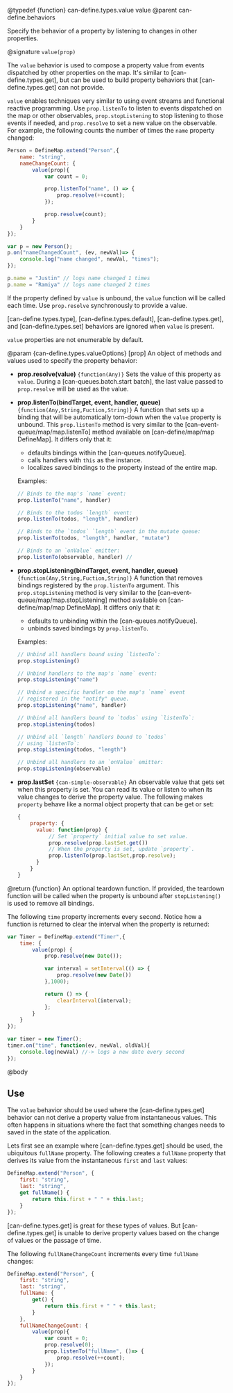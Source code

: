@typedef {function} can-define.types.value value
@parent can-define.behaviors

Specify the behavior of a property by listening to changes in other properties.

@signature `value(prop)`

The `value` behavior is used to compose a property value from events dispatched
by other properties on the map. It's similar to [can-define.types.get], but can
be used to build property behaviors that [can-define.types.get] can not provide.

`value` enables techniques very similar to using
event streams and functional reactive programming. Use `prop.listenTo` to listen to events
dispatched on the map or other observables,
`prop.stopListening` to stop listening to those events if needed, and `prop.resolve`
to set a new value on the observable. For example, the following
counts the number of times the `name` property changed:

```js
Person = DefineMap.extend("Person",{
    name: "string",
    nameChangeCount: {
        value(prop){
            var count = 0;

            prop.listenTo("name", () => {
                prop.resolve(++count);
            });

            prop.resolve(count);
        }
    }
});

var p = new Person();
p.on("nameChangedCount", (ev, newVal)=> {
    console.log("name changed", newVal, "times");
});

p.name = "Justin" // logs name changed 1 times
p.name = "Ramiya" // logs name changed 2 times
```

If the property defined by `value` is unbound, the `value` function will be called each time. Use `prop.resolve` synchronously
to provide a value.

[can-define.types.type], [can-define.types.default], [can-define.types.get], and [can-define.types.set] behaviors are ignored when `value` is present.

`value` properties are not enumerable by default.

@param {can-define.types.valueOptions} [prop] An object of methods and values used to specify the property
behavior:  



- __prop.resolve(value)__ `{function(Any)}` Sets the value of this property as `value`. During a [can-queues.batch.start batch],
  the last value passed to `prop.resolve` will be used as the value.

- __prop.listenTo(bindTarget, event, handler, queue)__ `{function(Any,String,Fuction,String)}`  A function that sets up a binding that
  will be automatically torn-down when the `value` property is unbound.  This `prop.listenTo` method is very similar to the [can-event-queue/map/map.listenTo] method available on [can-define/map/map DefineMap].  It differs only that it:

  - defaults bindings within the [can-queues.notifyQueue].
  - calls handlers with `this` as the instance.
  - localizes saved bindings to the property instead of the entire map.

  Examples:

  ```js
  // Binds to the map's `name` event:
  prop.listenTo("name", handler)     

  // Binds to the todos `length` event:
  prop.listenTo(todos, "length", handler)

  // Binds to the `todos` `length` event in the mutate queue:
  prop.listenTo(todos, "length", handler, "mutate")

  // Binds to an `onValue` emitter:
  prop.listenTo(observable, handler) //
  ```

- __prop.stopListening(bindTarget, event, handler, queue)__ `{function(Any,String,Fuction,String)}`  A function that removes bindings
  registered by the `prop.listenTo` argument.  This `prop.stopListening` method is very similar to the [can-event-queue/map/map.stopListening] method available on [can-define/map/map DefineMap].  It differs only that it:

  - defaults to unbinding within the [can-queues.notifyQueue].
  - unbinds saved bindings by `prop.listenTo`.

  Examples:

  ```js
  // Unbind all handlers bound using `listenTo`:
  prop.stopListening()    

  // Unbind handlers to the map's `name` event:
  prop.stopListening("name")   

  // Unbind a specific handler on the map's `name` event
  // registered in the "notify" queue.
  prop.stopListening("name", handler)    

  // Unbind all handlers bound to `todos` using `listenTo`:
  prop.stopListening(todos)

  // Unbind all `length` handlers bound to `todos`
  // using `listenTo`:
  prop.stopListening(todos, "length")

  // Unbind all handlers to an `onValue` emitter:
  prop.stopListening(observable)
  ```

- __prop.lastSet__ `{can-simple-observable}` An observable value that gets set when this
  property is set.  You can read its value or listen to when its value changes to
  derive the property value.  The following makes `property` behave like a
  normal object property that can be get or set:

  ```js
  {
	  property: {
	    value: function(prop) {
	        // Set `property` initial value to set value.
	        prop.resolve(prop.lastSet.get())
	        // When the property is set, update `property`.
	        prop.listenTo(prop.lastSet,prop.resolve);
	    }
	  }
  }
  ```


@return {function} An optional teardown function. If provided, the teardown function
will be called when the property is unbound after `stopListening()` is used to
remove all bindings.

The following `time` property increments every second.  Notice how a function
is returned to clear the interval when the property is returned:

```js
var Timer = DefineMap.extend("Timer",{
    time: {
        value(prop) {
            prop.resolve(new Date());

            var interval = setInterval(() => {
                prop.resolve(new Date())
            },1000);

            return () => {
                clearInterval(interval);
            };
        }
    }
});

var timer = new Timer();
timer.on("time", function(ev, newVal, oldVal){
    console.log(newVal) //-> logs a new date every second
});
```


@body

## Use

The `value` behavior should be used where the [can-define.types.get] behavior can
not derive a property value from instantaneous values.  This often happens in situations
where the fact that something changes needs to saved in the state of the application.

Lets first see an example where [can-define.types.get] should be used, the
ubiquitous `fullName` property.  The following creates a `fullName` property
that derives its value from the instantaneous `first` and `last` values:

```js
DefineMap.extend("Person", {
    first: "string",
    last: "string",
    get fullName() {
        return this.first + " " + this.last;
    }
});
```

[can-define.types.get] is great for these types of values. But [can-define.types.get]
is unable to derive property values based on the change of values or the
passage of time.

The following `fullNameChangeCount` increments every time `fullName` changes:

```js
DefineMap.extend("Person", {
    first: "string",
    last: "string",
    fullName: {
        get() {
            return this.first + " " + this.last;
        }
    },
    fullNameChangeCount: {
        value(prop){
            var count = 0;
            prop.resolve(0);
            prop.listenTo("fullName", ()=> {
                prop.resolve(++count);
            });
        }
    }
});
```
